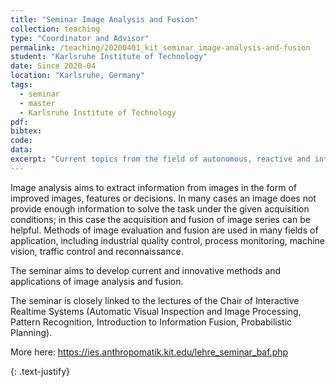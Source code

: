 ```yaml
---
title: "Seminar Image Analysis and Fusion"
collection: teaching
type: "Coordinator and Advisor"
permalink: /teaching/20200401_kit_seminar_image-analysis-and-fusion
student: "Karlsruhe Institute of Technology"
date: Since 2020-04
location: "Karlsruhe, Germany"
tags: 
  - seminar
  - master
  - Karlsruhe Institute of Technology
pdf:
bibtex:
code: 
data: 
excerpt: "Current topics from the field of autonomous, reactive and interactive systems (e.g. human-machine interaction, situation analysis) are taken up and system services are specified ..."
---
```


Image analysis aims to extract information from images in the form of improved images, features or decisions. In many cases an image does not provide enough information to solve the task under the given acquisition conditions; in this case the acquisition and fusion of image series can be helpful. Methods of image evaluation and fusion are used in many fields of application, including industrial quality control, process monitoring, machine vision, traffic control and reconnaissance.

The seminar aims to develop current and innovative methods and applications of image analysis and fusion.

The seminar is closely linked to the lectures of the Chair of Interactive Realtime Systems (Automatic Visual Inspection and Image Processing, Pattern Recognition, Introduction to Information Fusion, Probabilistic Planning).

More here: https://ies.anthropomatik.kit.edu/lehre_seminar_baf.php

{: .text-justify}
